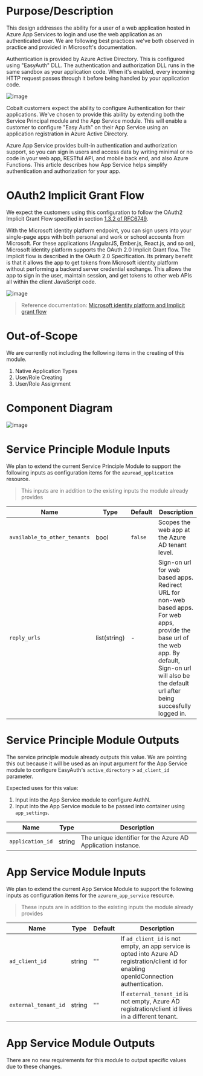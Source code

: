 # Purpose/Description

This design addresses the ability for a user of a web application hosted in Azure App Services to login and use the web application as an authenticated user. We are following best practices we've both observed in practice and provided in Microsoft's documentation.

Authentication is provided by Azure Active Directory. This is configured using "EasyAuth" DLL. The authentication and authorization DLL runs in the same sandbox as your application code. When it's enabled, every incoming HTTP request passes through it before being handled by your application code.

![image](https://user-images.githubusercontent.com/17349002/60189171-23ce9180-97f6-11e9-8b4d-20235832180c.png)

Cobalt customers expect the ability to configure Authentication for their applications. We've chosen to provide this ability by extending both the Service Principal module and the App Service module. This will enable a customer to configure "Easy Auth" on their App Service using an application registration in Azure Active Directory.

Azure App Service provides built-in authentication and authorization support, so you can sign in users and access data by writing minimal or no code in your web app, RESTful API, and mobile back end, and also Azure Functions. This article describes how App Service helps simplify authentication and authorization for your app.

# OAuth2 Implicit Grant Flow

We expect the customers using this configuration to follow the OAuth2 Implicit Grant Flow specified in section [1.3.2 of RFC6749](https://tools.ietf.org/html/rfc6749#section-1.3.2).

With the Microsoft identity platform endpoint, you can sign users into your single-page apps with both personal and work or school accounts from Microsoft. For these applications (AngularJS, Ember.js, React.js, and so on), Microsoft identity platform supports the OAuth 2.0 Implicit Grant flow. The implicit flow is described in the OAuth 2.0 Specification. Its primary benefit is that it allows the app to get tokens from Microsoft identity platform without performing a backend server credential exchange. This allows the app to sign in the user, maintain session, and get tokens to other web APIs all within the client JavaScript code.

![image](https://user-images.githubusercontent.com/17349002/60187842-eb2db880-97f3-11e9-947d-29e98aca1881.png)

> Reference documentation:
> [Microsoft identity platform and Implicit grant flow](https://docs.microsoft.com/en-us/azure/active-directory/develop/v2-oauth2-implicit-grant-flow)

# Out-of-Scope

We are currently not including the following items in the creating of this module.

  1. Native Application Types
  2. User/Role Creating
  3. User/Role Assignment

# Component Diagram

![image](https://user-images.githubusercontent.com/17349002/60193845-f685e180-97fd-11e9-8474-d1056a7ccaa8.png)

# Service Principle Module Inputs

We plan to extend the current Service Principle Module to support the following inputs as configuration items for the `azuread_application` resource.

> This inputs are in addition to the existing inputs the module already provides

| Name | Type | Default | Description |
|---|---|---|---|
| `available_to_other_tenants` | bool | `false` | Scopes the web app at the Azure AD tenant level. |
| `reply_urls` | list(string) | - | Sign-on url for web based apps. Redirect URL for non-web based apps. For web apps, provide the base url of the web app. By default, Sign-on url will also be the default url after being succesfully logged in. |

# Service Principle Module Outputs

The service principle module already outputs this value. We are pointing this out because it will be used as an input argument for the App Service module to configure EasyAuth's `active_directory` > `ad_client_id` parameter.

Expected uses for this value:
  1. Input into the App Service module to configure AuthN.
  2. Input into the App Service module to be passed into container using `app_settings`.

|Name|Type|Description|
|----|----|-----------|
|`application_id`| string | The unique identifier for the Azure AD Application instance.|

# App Service Module Inputs

We plan to extend the current App Service Module to support the following inputs as configuration items for the `azurerm_app_service` resource.

> These inputs are in addition to the existing inputs the module already provides

| Name | Type | Default | Description |
|---|---|---|---|
| `ad_client_id`       | string | "" | If `ad_client_id` is not empty, an app service is opted into Azure AD registration/client id for enabling openIdConnection authentication. |
| `external_tenant_id` | string | "" | If `external_tenant_id` is not empty, Azure AD registration/client id lives in a different tenant. |

# App Service Module Outputs

There are no new requirements for this module to output specific values due to these changes.
